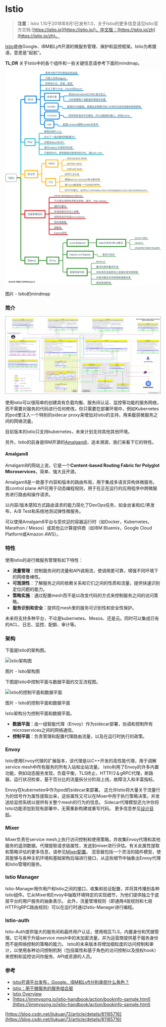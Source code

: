 # Istio

> **注意**：Istio 1.10于2018年8月1日发布1.0，关于Istio的更多信息请见Istio官方文档:[https://istio.io](https://istio.io/)，中文版：[https://istio.io/zh](https://istio.io/zh)。

[Istio](https://istio.io/)是由Google、IBM和Lyft开源的微服务管理、保护和监控框架。Istio为希腊语，意思是”起航“。

**TL;DR** 关于Istio中的各个组件和一些关键信息请参考下面的mindmap。

![](../../.gitbook/assets/image%20%2885%29.png)

图片 - Istio的mindmap

### 简介 <a id="&#x7B80;&#x4ECB;"></a>

![](../../.gitbook/assets/image%20%2812%29.png)

使用istio可以很简单的创建具有负载均衡、服务间认证、监控等功能的服务网络，而不需要对服务的代码进行任何修改。你只需要在部署环境中，例如Kubernetes的pod里注入一个特别的sidecar proxy来增加对istio的支持，用来截获微服务之间的网络流量。

目前版本的istio只支持kubernetes，未来计划支持其他其他环境。

另外，Istio的前身是IBM开源的[Amalgam8](https://www.amalgam8.io/)，追本溯源，我们来看下它的特性。

#### Amalgam8 <a id="amalgam8"></a>

Amalgam8的网站上说，它是一个**Content-based Routing Fabric for Polyglot Microservices**，简单、强大且开源。

Amalgam8是一款基于内容和版本的路由布局，用于集成多语言异构体微服务。 其control plane API可用于动态编程规则，用于在正在运行的应用程序中跨微服务进行路由和操作请求。

以内容/版本感知方式路由请求的能力简化了DevOps任务，如金丝雀和红/黑发布，A/B Test和系统地测试弹性微服务。

可以使用Amalgam8平台与受欢迎的容器运行时（如Docker，Kubernetes，Marathon / Mesos）或其他云计算提供商（如IBM Bluemix，Google Cloud Platform或Amazon AWS）。

### 特性 <a id="&#x7279;&#x6027;"></a>

使用istio的进行微服务管理有如下特性：

* **流量管理**：控制服务间的流量和API调用流，使调用更可靠，增强不同环境下的网络鲁棒性。
* **可观测性**：了解服务之间的依赖关系和它们之间的性质和流量，提供快速识别定位问题的能力。
* **策略实施**：通过配置mesh而不是以改变代码的方式来控制服务之间的访问策略。
* **服务识别和安全**：提供在mesh里的服务可识别性和安全性保护。

未来将支持多种平台，不论是kubernetes、Mesos、还是云。同时可以集成已有的ACL、日志、监控、配额、审计等。

### 架构 <a id="&#x67B6;&#x6784;"></a>

下面是Istio的架构图。

![Istio&#x67B6;&#x6784;&#x56FE;](https://jimmysong.io/kubernetes-handbook/images/istio-arch-v0.1.jpg)

图片 - Istio架构图

下图是Istio中控制平面与数据平面的交互流程图。

![Istio&#x7684;&#x63A7;&#x5236;&#x5E73;&#x9762;&#x548C;&#x6570;&#x636E;&#x5E73;&#x9762;](https://jimmysong.io/kubernetes-handbook/images/istio-arch.jpg)

图片 - Istio的控制平面和数据平面

Istio架构分为控制平面和数据平面。

* **数据平面**：由一组智能代理（Envoy）作为sidecar部署，协调和控制所有microservices之间的网络通信。
* **控制平面**：负责管理和配置代理路由流量，以及在运行时执行的政策。

### Envoy <a id="envoy"></a>

Istio使用Envoy代理的扩展版本，该代理是以C++开发的高性能代理，用于调解service mesh中所有服务的所有入站和出站流量。 Istio利用了Envoy的许多内置功能，例如动态服务发现，负载平衡，TLS终止，HTTP/2＆gRPC代理，断路器，运行状况检查，基于百分比的流量拆分分阶段上线，故障注入和丰富指标。

Envoy在kubernetes中作为pod的sidecar来部署。 这允许Istio将大量关于流量行为的信号作为属性提取出来，这些属性又可以在Mixer中用于执行策略决策，并发送给监控系统以提供有关整个mesh的行为的信息。 Sidecar代理模型还允许你将Istio功能添加到现有部署中，无需重新构建或重写代码。 更多信息参见[设计目标](https://istio.io/docs/concepts/what-is-istio/goals.html)。

### Mixer <a id="mixer"></a>

Mixer负责在service mesh上执行访问控制和使用策略，并收集Envoy代理和其他服务的遥测数据。代理提取请求级属性，发送到mixer进行评估。有关此属性提取和策略评估的更多信息，请参见[Mixer配置](https://istio.io/docs/concepts/policy-and-control/mixer-config.html)。 混音器包括一个灵活的插件模型，使其能够与各种主机环境和基础架构后端进行接口，从这些细节中抽象出Envoy代理和Istio管理的服务。

### Istio Manager <a id="istio-manager"></a>

Istio-Manager用作用户和Istio之间的接口，收集和验证配置，并将其传播到各种Istio组件。它从Mixer和Envoy中抽取环境特定的实现细节，为他们提供独立于底层平台的用户服务的抽象表示。 此外，流量管理规则（即通用4层规则和七层HTTP/gRPC路由规则）可以在运行时通过Istio-Manager进行编程。

### Istio-auth <a id="istio-auth"></a>

Istio-Auth提供强大的服务间和最终用户认证，使用相互TLS，内置身份和凭据管理。它可用于升级service mesh中的未加密流量，并为运营商提供基于服务身份而不是网络控制的策略的能力。 Istio的未来版本将增加细粒度的访问控制和审计，以使用各种访问控制机制（包括属性和基于角色的访问控制以及授权hook）来控制和监控访问你服务、API或资源的人员。

### 参考 <a id="&#x53C2;&#x8003;"></a>

* [Istio开源平台发布，Google、IBM和Lyft分别承担什么角色？](http://www.leiphone.com/news/201705/RwRlyAs7Mi8pqhSb.html)
* [Istio：用于微服务的服务啮合层](http://www.infoq.com/cn/news/2017/05/istio?utm_source=news_about_opensource&utm_medium=link&utm_campaign=opensource)
* [Istio Overview](https://istio.io/docs/concepts/what-is-istio/overview.html)
* [https://jimmysong.io/istio-handbook/action/bookinfo-sample.html](https://jimmysong.io/istio-handbook/action/bookinfo-sample.html)

[https://blog.csdn.net/liukuan73/article/details/81165716](https://blog.csdn.net/liukuan73/article/details/81165716)

